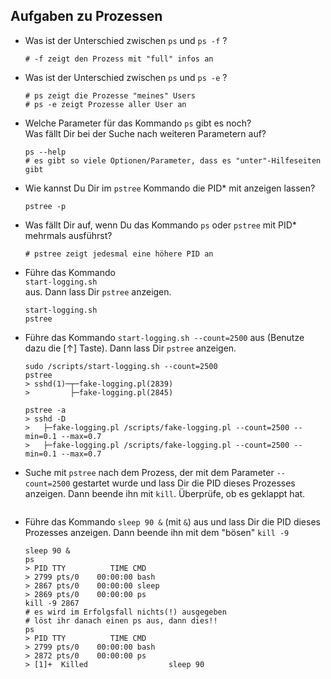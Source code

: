 ## Aufgaben zu Prozessen

- Was ist der Unterschied zwischen `ps` und `ps -f` ?
    ```
    # -f zeigt den Prozess mit "full" infos an
    ```
- Was ist der Unterschied zwischen `ps` und `ps -e` ?
    ```
    # ps zeigt die Prozesse "meines" Users
    # ps -e zeigt Prozesse aller User an
    ```
- Welche Parameter für das Kommando `ps` gibt es noch?<br/>
  Was fällt Dir bei der Suche nach weiteren Parametern auf?
    ```
    ps --help
    # es gibt so viele Optionen/Parameter, dass es "unter"-Hilfeseiten gibt
    ```
- Wie kannst Du Dir im `pstree` Kommando die PID* mit anzeigen lassen?
    ```
    pstree -p
    ```
- Was fällt Dir auf, wenn Du das Kommando `ps` oder `pstree` mit PID* mehrmals ausführst?
    ```
    # pstree zeigt jedesmal eine höhere PID an
    ```
- Führe das Kommando<br/>
  `start-logging.sh`<br/>
  aus. Dann lass Dir `pstree` anzeigen.
    ```
    start-logging.sh
    pstree
    ```
- Führe das Kommando `start-logging.sh --count=2500` aus (Benutze dazu die [&uparrow;] Taste). Dann lass Dir `pstree` anzeigen.
    ```
    sudo /scripts/start-logging.sh --count=2500
    pstree
    > sshd(1)─┬─fake-logging.pl(2839)
    >         ├─fake-logging.pl(2845)
    ```
    ```
    pstree -a
    > sshd -D
    >   ├─fake-logging.pl /scripts/fake-logging.pl --count=2500 --min=0.1 --max=0.7
    >   ├─fake-logging.pl /scripts/fake-logging.pl --count=2500 --min=0.1 --max=0.7
    ```
- Suche mit `pstree` nach dem Prozess, der mit dem Parameter `--count=2500` gestartet wurde und lass Dir die PID dieses Prozesses anzeigen. Dann beende ihn mit `kill`. Überprüfe, ob es geklappt hat.
    ```
    ```
- Führe das Kommando `sleep 90 &` (mit `&`) aus und lass Dir die PID dieses Prozesses anzeigen. Dann beende ihn mit dem "bösen" `kill -9`
    ```
    sleep 90 &
    ps
    > PID TTY          TIME CMD
    > 2799 pts/0    00:00:00 bash
    > 2867 pts/0    00:00:00 sleep
    > 2869 pts/0    00:00:00 ps
    kill -9 2867
    # es wird im Erfolgsfall nichts(!) ausgegeben
    # löst ihr danach einen ps aus, dann dies!!
    ps
    > PID TTY          TIME CMD
    > 2799 pts/0    00:00:00 bash
    > 2872 pts/0    00:00:00 ps
    > [1]+  Killed                  sleep 90
    ```

